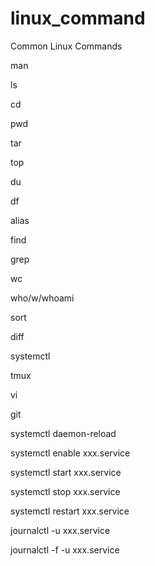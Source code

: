 # linux_command
Common Linux Commands

man

ls

cd

pwd

tar

top

du

df

alias

find

grep

wc

who/w/whoami

sort

diff

systemctl

tmux

vi

git

systemctl daemon-reload

systemctl enable xxx.service

systemctl start xxx.service

systemctl stop xxx.service

systemctl restart xxx.service

journalctl -u xxx.service

journalctl -f -u xxx.service
